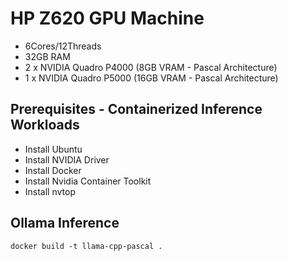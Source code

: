 # HP Z620 GPU Machine

* 6Cores/12Threads
* 32GB RAM
* 2 x NVIDIA Quadro P4000 (8GB VRAM - Pascal Architecture)
* 1 x NVIDIA Quadro P5000 (16GB VRAM - Pascal Architecture)

## Prerequisites - Containerized Inference Workloads

* Install Ubuntu
* Install NVIDIA Driver
* Install Docker
* Install Nvidia Container Toolkit
* Install nvtop

## Ollama Inference

```
docker build -t llama-cpp-pascal .